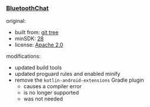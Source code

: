 ### [BluetoothChat](https://github.com/warren-bank/Android-MobileMesh/tree/proof-of-concept/3rd-party/bluetooth-le-chat/google/api-28/main)

original:

* built from: [git tree](https://github.com/android/connectivity-samples/tree/c9b9b476b70efee373a37c6185cc098f16210d51/BluetoothLeChat)
* minSDK: [28](https://github.com/android/connectivity-samples/blob/c9b9b476b70efee373a37c6185cc098f16210d51/BluetoothLeChat/app/build.gradle#L25)
* license: [Apache 2.0](https://github.com/android/connectivity-samples/blob/c9b9b476b70efee373a37c6185cc098f16210d51/BluetoothLeChat/app/src/main/java/com/example/bluetoothlechat/bluetooth/ChatServer.kt#L4)

modifications:

* updated build tools
* updated proguard rules and enabled minify
* remove the `kotlin-android-extensions` Gradle plugin
  - causes a compiler error
  - is no longer supported
  - was not needed
